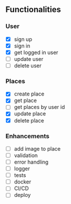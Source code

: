 ## Functionalities


### User
- [x] sign up
- [x] sign in
- [x] get logged in user
- [ ] update user
- [ ] delete user

### Places
- [x] create place
- [x] get place
- [ ] get places by user id
- [x] update place
- [x] delete place

### Enhancements
- [ ] add image to place
- [ ] validation
- [ ] error handling
- [ ] logger
- [ ] tests
- [ ] docker
- [ ] CI/CD
- [ ] deploy
